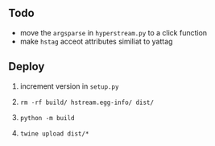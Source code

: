 
## Todo
- move the `argsparse` in `hyperstream.py` to a click function
- make `hstag` acceot attributes similiat to yattag


## Deploy

1. increment version in `setup.py`

2. `rm -rf build/ hstream.egg-info/ dist/`

3. `python -m build`

4. `twine upload dist/*`